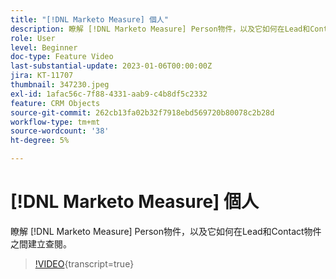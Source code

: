 ```yaml
---
title: "[!DNL Marketo Measure] 個人"
description: 瞭解 [!DNL Marketo Measure] Person物件，以及它如何在Lead和Contact物件之間建立查閱。
role: User
level: Beginner
doc-type: Feature Video
last-substantial-update: 2023-01-06T00:00:00Z
jira: KT-11707
thumbnail: 347230.jpeg
exl-id: 1afac56c-7f88-4331-aab9-c4b8df5c2332
feature: CRM Objects
source-git-commit: 262cb13fa02b32f7918ebd569720b80078c2b28d
workflow-type: tm+mt
source-wordcount: '38'
ht-degree: 5%

---
```


# [!DNL Marketo Measure] 個人

瞭解 [!DNL Marketo Measure] Person物件，以及它如何在Lead和Contact物件之間建立查閱。

>[!VIDEO](https://video.tv.adobe.com/v/347230/?learn=on){transcript=true}
